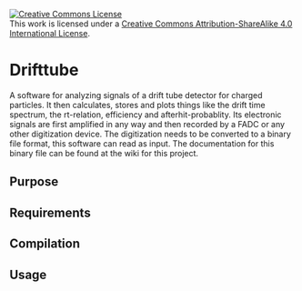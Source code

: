 <a rel="license" href="http://creativecommons.org/licenses/by-sa/4.0/"><img alt="Creative Commons License" style="border-width:0" src="https://i.creativecommons.org/l/by-sa/4.0/88x31.png" /></a><br />This work is licensed under a <a rel="license" href="http://creativecommons.org/licenses/by-sa/4.0/">Creative Commons Attribution-ShareAlike 4.0 International License</a>.
# Drifttube
A software for analyzing signals of a drift tube detector for charged particles. It then calculates, stores and plots things like the drift time spectrum, the rt-relation, efficiency and afterhit-probablity.
Its electronic signals are first amplified in any way and then recorded by a FADC or any other digitization device. The digitization needs to be converted to a binary file format, this software can read as input. The documentation for this binary file can be found at the wiki for this project.


## Purpose

## Requirements

## Compilation

## Usage
